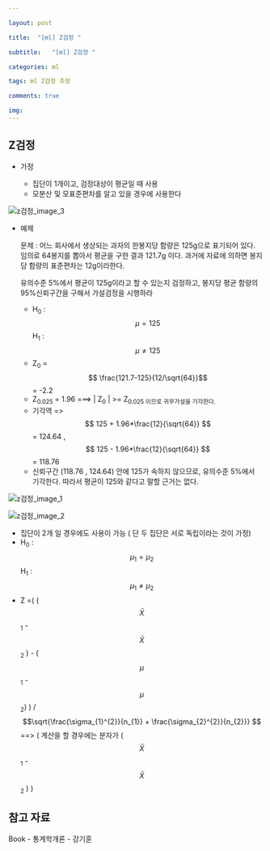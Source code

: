 ```yaml
---

layout: post

title:  "[ml] Z검정 "

subtitle:   "[ml] Z검정 "

categories: ml

tags: ml Z검정 추정

comments: true

img: 
---
```



## Z검정

* 가정

  * 집단이 1개이고, 검정대상이 평균일 때 사용
  * 모분산 및 모표준편차를 알고 있을 경우에 사용한다


![z검정_image_3](https://user-images.githubusercontent.com/49559408/61423111-86283700-a949-11e9-9732-913d01136bec.jpg)

* 예제

  문제 : 어느 회사에서 생상되는 과자의 한봉지당 함량은 125g으로 표기되어 있다. 임의로 64봉지를 뽑아서 평균을 구한 결과 121.7g 이다. 과거에 자료에 의하면 봉지당 함량의 표준편차는 12g이라한다.

  유의수준 5%에서 평균이 125g이라고 할 수 있는지 검정하고, 봉지당 평균 함량의 95%신뢰구간을 구해서 가설검정을 시행하라

  * H<sub>0</sub> : $$\mu = 125$$   H<sub>1</sub> : $$\mu \neq 125$$ 
  * Z<sub>0</sub> = $$ \frac{121.7-125}{12/\sqrt{64}}$$ = -2.2
  * Z<sub>0.025</sub> = 1.96  ===> | Z<sub>0</sub> |  >= Z<sub>0.025  이므로 귀무가설을 기각한다.
  * 기각역 =>  $$ 125 + 1.96*\frac{12}{\sqrt{64}} $$ = 124.64 ,  $$ 125 - 1.96*\frac{12}{\sqrt{64}} $$ = 118.76
  * 신뢰구간 (118.76 , 124.64) 안에 125가 속하지 않으므로, 유의수준 5%에서 기각한다. 따라서 평균이 125와 같다고 말할 근거는 없다.

![z검정_image_1](https://user-images.githubusercontent.com/49559408/61423128-96401680-a949-11e9-82ed-21c9e4e045b3.jpg)

![z검정_image_2](https://user-images.githubusercontent.com/49559408/61423109-80caec80-a949-11e9-85eb-f77b390e998b.jpg)



* 집단이 2개 일 경우에도 사용이 가능 ( 단 두 집단은 서로 독립이라는 것이 가정)
* H<sub>0</sub> : $$\mu_{1} = \mu_{2}$$   H<sub>1</sub> : $$\mu_{1} \neq \mu_{2}$$ 
* Z =( ($$ \bar{X} $$<sub>1</sub> -  $$ \bar{X} $$<sub>2</sub>  ) -  ( $$\mu$$<sub>1</sub> -  $$\mu$$<sub>2</sub>) ) / $$\sqrt{\frac{\sigma_{1}^{2}}{n_{1}}  + \frac{\sigma_{2}^{2}}{n_{2}}} $$    ==>  ( 계산을 할 경우에는 분자가 ($$ \bar{X} $$<sub>1</sub> -  $$ \bar{X} $$<sub>2</sub>  )  )

## 참고 자료

Book - 통계학개론 - 강기훈